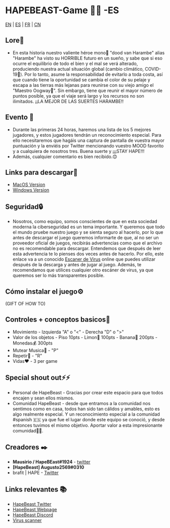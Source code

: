 # HAPEBEAST-Game 🍌🍌 -ES
[EN](https://github.com/Brafit2001/HAPEBEAST-GAME/edit/main/README.md) | [ES](https://github.com/Brafit2001/HAPEBEAST-GAME/blob/main/README_translate/README_ES.md) | [FR](https://github.com/Brafit2001/HAPEBEAST-GAME/blob/main/README_translate/README_FR.md) | [CN](https://github.com/Brafit2001/HAPEBEAST-GAME/blob/main/README_translate/README_CN.md)
## Lore🔮
* En esta historia nuestro valiente héroe mono🦍 "dood van Harambe" alias "Harambe" ha visto su HORRIBLE futuro en un sueño, y sabe que si eso ocurre el equilibrio de todo el bien y el mal se verá alterado, produciendo nuestra actual situación global (cambio climático, COVID-19🦠). Por lo tanto, asume la responsabilidad de evitarlo a toda costa, así que cuando tiene la oportunidad se cambia el color de su pelaje y escapa a las tierras más lejanas para reunirse con su viejo amigo el "Maestro Oogway🐢". Sin embargo, tiene que reunir el mayor número de puntos posible, ya que el viaje será largo y los recursos no son ilimitados. ¡¡LA MEJOR DE LAS SUERTES HARAMBE!!


##  Evento 📖
* Durante las primeras 24 horas, haremos una lista de los 5 mejores jugadores, y estos jugadores tendrán un reconocimiento especial. Para ello necesitaremos que hagáis una captura de pantalla de vuestra mayor puntuación y la enviéis por Twitter mencionando vuestro MOOD favorito y a cualquiera de nosotros tres. Buena suerte y ¡¡¡STAY HAPE!!!
* Además, cualquier comentario es bien recibido.😊

## Links para descargar🔗
* [MacOS Version](https://drive.google.com/file/d/1HXFSKz2p_dmxtMkCq9L6IbHKalFDolsS/view?usp=sharing)
* [Windows Version](https://drive.google.com/file/d/1m36EkQEB0moMRuGB_m__gYgGgbf-kzLk/view?usp=sharing)

## Seguridad🔒
* Nosotros, como equipo, somos conscientes de que en esta sociedad moderna la ciberseguridad es un tema importante. Y queremos que todo el mundo pruebe nuestro juego y se sienta seguro al hacerlo, por lo que antes de descargar el juego queremos informarte de que, al no ser un proveedor oficial de juegos, recibirás advertencias como que el archivo no es recomendable para descargar. Entendemos que después de leer esta advertencia te lo pienses dos veces antes de hacerlo. Por ello, este enlace va a un conocido [Escaner de Virus](https://www.virustotal.com/gui/home/upload) online que puedes utilizar después de la descarga y antes de jugar al juego. Además, te recomendamos que utilices cualquier otro escáner de virus, ya que queremos ser lo más transparentes posible.

## Cómo instalar el juego⚙️
(GIFT OF HOW TO)



## Controles + conceptos basicos📑
* Movimiento - Izquierda "A" o "<" - Derecha "D" o ">"
* Valor de los objetos - Piso 10pts - Limon🍋 100pts - Banana🍌 200pts - Monedas💰 300pts
* Mutear Musica🎵 - "P"
* Repetir🔄 - "R"
* Vidas❤️ - 3 per game

## Special shout out⚡⚡
* Personal de HapeBeast - Gracias por crear este espacio para que todos encajen y sean ellos mismos.
* Comunidad HapeBeast - desde que entramos a la comunidad nos sentimos como en casa, todos han sido tan cálidos y amables, esto es algo realmente especial. Y un reconocimiento especial a la comunidad #spanish 🇪🇸 ya que fue el lugar donde este equipo se conoció, y desde entonces tuvimos el mismo objetivo. Aportar valor a esta impresionante comunidad🥇🥇.

## Creadores ✒️
* **Mausirio / HapeBEast#1924** - [twitter](https://mobile.twitter.com/Mauricio202003)
* **[HapeBeast] Augusto2569#0310**  
* brafit | HAPE - [Twitter](https://twitter.com/brafit201?t=GZyvkU5mDVE605O2frVZbA&s=08)

## Links relevantes 📚
* [HapeBeast Twitter](https://mobile.twitter.com/hapebeastgang) 
* [HapeBeast Webpage](https://www.hapebeast.com/)
* [HapeBeast Discord](https://discord.com/invite/hypebeast) 
* [Virus scanner](https://www.virustotal.com/gui/home/upload)
